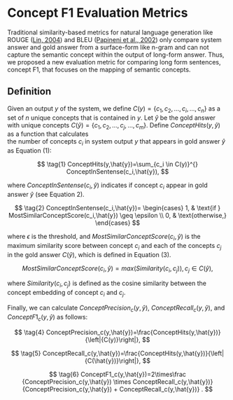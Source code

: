 # Concept F1 Evaluation Metrics

Traditional similarity-based metrics for natural language
generation like ROUGE ([Lin, 2004](https://www.microsoft.com/en-us/research/publication/rouge-a-package-for-automatic-evaluation-of-summaries/)) 
and BLEU ([Papineni et al., 2002](https://aclanthology.org/P02-1040/)) only compare
system answer and gold answer from a surface-form like n-gram and can not
capture the semantic concept within the output of long-form answer. 
Thus, we proposed a new evaluation metric for comparing long 
form sentences, concept F1, that focuses
on the mapping of semantic concepts.

## Definition
Given an output $y$ of the system, we define 
$C(y)=\{c_1, c_2, ... ,c_i, ... ,c_n\}$
as a set of $n$ unique concepts that is contained in $y$. 
Let $\hat{y}$ be the gold answer with unique concepts 
$C(\hat{y})=\{c_1, c_2, ... ,c_j, ... ,c_m\}$. 
Define $ConceptHits(y,\hat{y})$ as a function that calculates  
the number of concepts $c_i$ in system output $y$ that appears in gold 
answer $\hat{y}$ as Equation (1):

$$
\tag{1}
ConceptHits(y,\hat{y})=\sum_{c_i \in C(y)}^{} ConceptInSentense(c_i,\hat{y}),
$$

where $ConceptInSentense(c_i,\hat{y})$ indicates if concept $c_i$ appear in 
gold answer $\hat{y}$ (see Equation 2).

$$
\tag{2}
ConceptInSentense(c_i,\hat{y})=
\begin{cases}
  1, & \text{if } MostSimilarConceptScore(c_i,\hat{y}) \geq \epsilon \\
  0, & \text{otherwise,}
\end{cases}
$$

where $\epsilon$ is the threshold, and $MostSimilarConceptScore(c_i,\hat{y})$ 
is the maximum similarity score between concept $c_i$ 
and each of the concepts $c_j$ in the gold answer $C(\hat{y})$,
which is defined in Equation (3).

$$
\tag{3}
MostSimilarConceptScore(c_i,\hat{y})=max(Similarity(c_i,c_j)), c_j \in C(\hat{y}),
$$

where $Similarity(c_i,c_j)$ is defined as the cosine similarity between the 
concept embedding of concept $c_i$ and $c_j$. 

Finally, we can calculate $ConceptPrecision_c(y,\hat{y})$, 
$ConceptRecall_c(y,\hat{y})$, and $ConceptF1_c(y,\hat{y})$ as follows:

$$
\tag{4}
ConceptPrecision_c(y,\hat{y})=\frac{ConceptHits(y,\hat{y})}{\left|{C(y)}\right|},
$$

$$
\tag{5}
ConceptRecall_c(y,\hat{y})=\frac{ConceptHits(y,\hat{y})}{\left|{C(\hat{y})}\right|},
$$

$$
\tag{6}
ConceptF1_c(y,\hat{y})=2\times\frac
{ConceptPrecision_c(y,\hat{y}) \times ConceptRecall_c(y,\hat{y})}
{ConceptPrecision_c(y,\hat{y}) + ConceptRecall_c(y,\hat{y})}
.
$$
